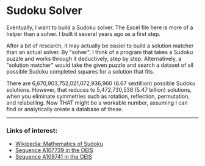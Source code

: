 # Sudoku Solver
Eventually, I want to build a Sudoku solver. The Excel file here is more of a helper than a solver. I built it several years ago as a first step.

After a bit of research, it may actually be easier to build a solution matcher than an actual solver. By "solver", I think of a program that takes a Sudoku puzzle and works through it deductively, step by step. Alternatively, a "solution matcher" would take the given puzzle and search a dataset of all possible Sudoku completed squares for a solution that fits.

There are 6,670,903,752,021,072,936,960 (6.67 sextillion) possible Sudoku solutions. However, that reduces to 5,472,730,538 (5.47 billion) solutions, when you eliminate symmetries such as rotation, reflection, permutation, and relabelling. Now THAT might be a workable number, assuming I can find or analytically create a database of these.  









****
### Links of interest:
* [Wikipedia: Mathematics of Sudoku](https://en.wikipedia.org/wiki/Mathematics_of_Sudoku "Mathematics of Sudoku")
* [Sequence A107739 in the OEIS](https://oeis.org/A107739 "Number of (completed) sudokus (or Sudokus) of size n^2 X n^2.")
* [Sequence A109741 in the OEIS](https://oeis.org/A109741 "Number of inequivalent (completed) n^2 X n^2 sudokus (or Sudokus).")